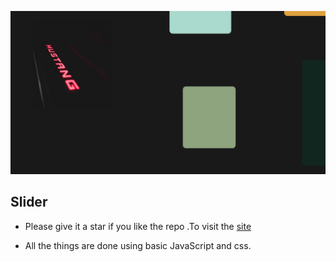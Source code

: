 
![](./Screenshot%20(11).png)
## Slider
- Please give it a star if you like the repo .To visit the [site](https://pratham5368.github.io/moving-gallary/)

- All the things are done using basic JavaScript and css.